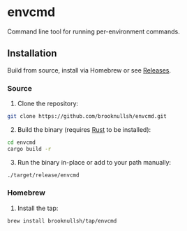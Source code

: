 # envcmd

Command line tool for running per-environment commands.

## Installation

Build from source, install via Homebrew or see [Releases](https://github.com/brooknullsh/envcmd/releases).

### Source

1. Clone the repository:

```sh
git clone https://github.com/brooknullsh/envcmd.git
```

2. Build the binary (requires [Rust](https://www.rust-lang.org/tools/install) to be installed):

```sh
cd envcmd
cargo build -r
```

3. Run the binary in-place or add to your path manually:

```sh
./target/release/envcmd
```

### Homebrew

1. Install the tap:

```sh
brew install brooknullsh/tap/envcmd
```

